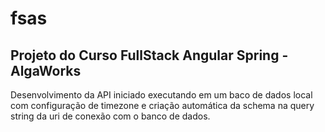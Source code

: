 # fsas
## Projeto do Curso FullStack Angular Spring - AlgaWorks

Desenvolvimento da API iniciado executando em um baco de dados local com configuração de timezone e criação automática da schema na query string da uri de conexão com o banco de dados.
